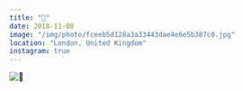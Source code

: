 ```yaml
---
title: "🍁"
date: 2018-11-08
image: "/img/photo/fceeb5d128a3a33443dae4e6e5b387c0.jpg"
location: "London, United Kingdom"
instagram: true
---
```


![🍁](/img/photo/fceeb5d128a3a33443dae4e6e5b387c0.jpg)
